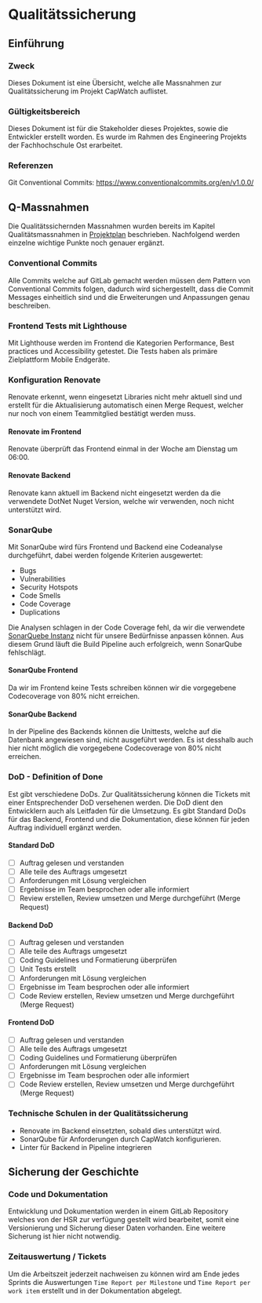 # Qualitätssicherung

## Einführung

### Zweck

Dieses Dokument ist eine Übersicht, welche alle Massnahmen zur Qualitätssicherung im Projekt CapWatch auflistet.

### Gültigkeitsbereich

Dieses Dokument ist für die Stakeholder dieses Projektes, sowie die Entwickler erstellt worden. Es wurde im Rahmen des Engineering Projekts der Fachhochschule Ost erarbeitet.

### Referenzen

Git Conventional Commits: https://www.conventionalcommits.org/en/v1.0.0/

## Q-Massnahmen

Die Qualitätssichernden Massnahmen wurden bereits im Kapitel Qualitätsmassnahmen in [Projektplan](./../projektplan/projektplan.md) beschrieben. Nachfolgend werden einzelne wichtige Punkte noch genauer ergänzt.

### Conventional Commits

Alle Commits welche auf GitLab gemacht werden müssen dem Pattern von Conventional Commits folgen, dadurch wird sichergestellt, dass die Commit Messages einheitlich sind und die Erweiterungen und Anpassungen genau beschreiben.

### Frontend Tests mit Lighthouse

Mit Lighthouse werden im Frontend die Kategorien Performance, Best practices und Accessibility getestet. Die Tests haben als primäre Zielplattform Mobile Endgeräte.

### Konfiguration Renovate

Renovate erkennt, wenn eingesetzt Libraries nicht mehr aktuell sind und erstellt für die Aktualisierung automatisch einen Merge Request, welcher nur noch von einem Teammitglied bestätigt werden muss.

#### Renovate im Frontend

Renovate überprüft das Frontend einmal in der Woche am Dienstag um 06:00.

#### Renovate Backend

Renovate kann aktuell im Backend nicht eingesetzt werden da die verwendete DotNet Nuget Version, welche wir verwenden, noch nicht unterstützt wird.

### SonarQube

Mit SonarQube wird fürs Frontend und Backend eine Codeanalyse durchgeführt, dabei werden folgende Kriterien ausgewertet:
* Bugs
* Vulnerabilities
* Security Hotspots
* Code Smells
* Code Coverage
* Duplications

Die Analysen schlagen in der Code Coverage fehl, da wir die verwendete [SonarQuebe Instanz](https://se1-sonarqube.dev.ifs.hsr.ch/dashboard?id=CapwatchBackend) nicht für unsere Bedürfnisse anpassen können. Aus diesem Grund läuft die Build Pipeline auch erfolgreich, wenn SonarQube fehlschlägt.

#### SonarQube Frontend

Da wir im Frontend keine Tests schreiben können wir die vorgegebene Codecoverage von 80% nicht erreichen.

#### SonarQube Backend

In der Pipeline des Backends können die Unittests, welche auf die Datenbank angewiesen sind, nicht ausgeführt werden. Es ist desshalb auch hier nicht möglich die vorgegebene Codecoverage von 80% nicht erreichen.

### DoD - Definition of Done

Est gibt verschiedene DoDs. Zur Qualitätssicherung können die Tickets mit einer Entsprechender DoD versehenen werden. Die DoD dient den Entwicklern auch als Leitfaden für die Umsetzung. Es gibt Standard DoDs für das Backend, Frontend und die Dokumentation, diese können für jeden Auftrag individuell ergänzt werden.

#### Standard DoD

-[ ] Auftrag gelesen und verstanden
-[ ] Alle teile des Auftrags umgesetzt
-[ ] Anforderungen mit Lösung vergleichen
-[ ] Ergebnisse im Team besprochen oder alle informiert
-[ ] Review erstellen, Review umsetzen und Merge durchgeführt (Merge Request)

#### Backend DoD

-[ ] Auftrag gelesen und verstanden
-[ ] Alle teile des Auftrags umgesetzt
-[ ] Coding Guidelines und Formatierung überprüfen
-[ ] Unit Tests erstellt
-[ ] Anforderungen mit Lösung vergleichen
-[ ] Ergebnisse im Team besprochen oder alle informiert
-[ ] Code Review erstellen, Review umsetzen und Merge durchgeführt (Merge Request)

#### Frontend DoD

-[ ] Auftrag gelesen und verstanden
-[ ] Alle teile des Auftrags umgesetzt
-[ ] Coding Guidelines und Formatierung überprüfen
-[ ] Anforderungen mit Lösung vergleichen
-[ ] Ergebnisse im Team besprochen oder alle informiert
-[ ] Code Review erstellen, Review umsetzen und Merge durchgeführt (Merge Request)

### Technische Schulen in der Qualitätssicherung

* Renovate im Backend einsetzten, sobald dies unterstützt wird.
* SonarQube für Anforderungen durch CapWatch konfigurieren.
* Linter für Backend in Pipeline integrieren

## Sicherung der Geschichte

### Code und Dokumentation

Entwicklung und Dokumentation werden in einem GitLab Repository welches von der HSR zur verfügung gestellt wird bearbeitet, somit eine Versionierung und Sicherung dieser Daten vorhanden. Eine weitere Sicherung ist hier nicht notwendig.

### Zeitauswertung / Tickets

Um die Arbeitszeit jederzeit nachweisen zu können wird am Ende jedes Sprints die Auswertungen `Time Report per Milestone` und `Time Report per work item` erstellt und in der Dokumentation abgelegt.